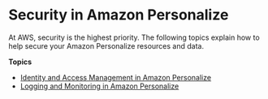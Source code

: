 # Security in Amazon Personalize<a name="security"></a>

At AWS, security is the highest priority\. The following topics explain how to help secure your Amazon Personalize resources and data\.

**Topics**
+ [Identity and Access Management in Amazon Personalize](authentication-and-access-control.md)
+ [Logging and Monitoring in Amazon Personalize](logging-monitoring.md)